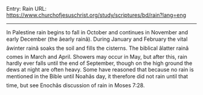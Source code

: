 Entry: Rain
URL: https://www.churchofjesuschrist.org/study/scriptures/bd/rain?lang=eng

---

In Palestine rain begins to fall in October and continues in November and early December (the âearly rainâ). During January and February the vital âwinter rainâ soaks the soil and fills the cisterns. The biblical âlatter rainâ comes in March and April. Showers may occur in May, but after this, rain hardly ever falls until the end of September, though on the high ground the dews at night are often heavy. Some have reasoned that because no rain is mentioned in the Bible until Noahâs day, it therefore did not rain until that time, but see Enochâs discussion of rain in Moses 7:28.
